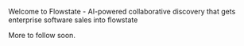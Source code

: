 Welcome to  Flowstate - AI-powered collaborative discovery that gets enterprise software sales into flowstate

More to follow soon.
